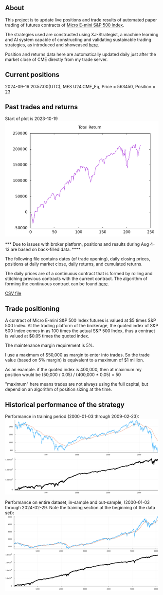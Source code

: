
## About

This project is to update live positions and trade results of automated paper trading of futures contracts of [Micro E-mini S&P 500 Index](https://www.cmegroup.com/markets/equities/sp/micro-e-mini-sandp-500.html#venue=globex).

The strategies used are constructed using XJ-Strategist, a machine learning and AI system capable of constructing and validating sustainable trading strategies, as introduced and showcased [here](https://github.com/XilinJia/XJ-Strategist).

Position and returns data here are automatically updated daily just after the market close of CME directly from my trade server.

## Current positions

2024-09-16 20:57:00(UTC), MES U24.CME_Eq, Price = 563450, Position = 23

## Past trades and returns

Start of plot is 2023-10-19
<img src="./trades.png" />

*** Due to issues with broker platform, positions and results during Aug 4-13 are based on back-filled data.  ****

The following file contains dates (of trade opening), daily closing prices, positions at daily market close, daily returns, and cumulated returns.

The daily prices are of a continuous contract that is formed by rolling and stitching previous contracts with the current contract.  The algorithm of forming the continuous contract can be found [here](https://github.com/XilinJia/Stitcher).

[CSV file](trades.csv)

## Trade positioning

A contract of Micro E-mini S&P 500 Index futures is valued at $5 times S&P 500 Index.  At the trading platform of the brokerage, the quoted index of S&P 500 Index comes in as 100 times the actual S&P 500 Index, thus a contract is valued at $0.05 times the quoted index.

The maintenance margin requirement is 5%.

I use a maximum of $50,000 as margin to enter into trades.  So the trade value (based on 5% margin) is equivalent to a maximum of $1 million.

As an example. if the quoted index is 400,000, then at maximum my position would be (50,000 / 0.05) / (400,000 * 0.05) = 50

"maximum" here means trades are not always using the full capital, but depend on an algorithm of position sizing at the time.

## Historical performance of the strategy

Performance in training period (2000-01-03 through 2009-02-23):
<img src="./training.png" />

Performance on entire dataset, in-sample and out-sample, (2000-01-03 through 2024-02-29. Note the training section at the beginning of the data set):
<img src="./full_dateset.png" />
